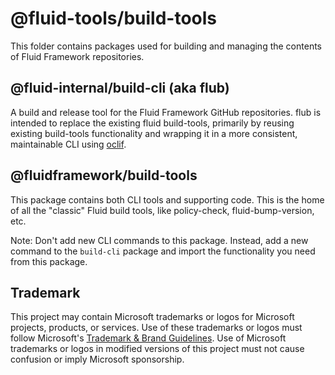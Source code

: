 # @fluid-tools/build-tools

This folder contains packages used for building and managing the contents of Fluid Framework repositories.

## @fluid-internal/build-cli (aka flub)

A build and release tool for the Fluid Framework GitHub repositories. flub is intended to replace the existing
fluid build-tools, primarily by reusing existing build-tools functionality and wrapping it in a more consistent,
maintainable CLI using [oclif](https://oclif.io).

## @fluidframework/build-tools

This package contains both CLI tools and supporting code. This is the home of all the "classic" Fluid build tools, like
policy-check, fluid-bump-version, etc.

Note: Don't add new CLI commands to this package. Instead, add a new command to the `build-cli` package and import the
functionality you need from this package.

## Trademark

This project may contain Microsoft trademarks or logos for Microsoft projects, products, or services. Use of these trademarks
or logos must follow Microsoft's [Trademark & Brand Guidelines](https://www.microsoft.com/en-us/legal/intellectualproperty/trademarks/usage/general).
Use of Microsoft trademarks or logos in modified versions of this project must not cause confusion or imply Microsoft sponsorship.
